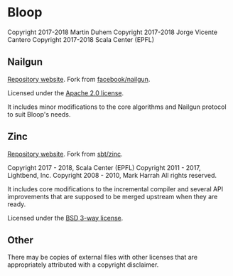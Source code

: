 [comment]: <> (Don't edit this file!)
[comment]: <> (It is automatically updated after every release of https://github.com/alejandrohdezma/sbt-ci)
[comment]: <> (If you want to suggest a change, please open a PR or issue in that repository)

# Bloop

Copyright 2017-2018 Martin Duhem
Copyright 2017-2018 Jorge Vicente Cantero
Copyright 2017-2018 Scala Center (EPFL)

## Nailgun

[Repository website](https://github.com/scalacenter/nailgun/). Fork from
[facebook/nailgun](https://github.com/facebook/nailgun).

Licensed under the [Apache 2.0 license](https://github.com/scalacenter/nailgun/blob/master/LICENSE.txt).

It includes minor modifications to the core algorithms and Nailgun protocol to suit Bloop's needs.

## Zinc

[Repository website](https://github.com/scalacenter/zinc/). Fork from
[sbt/zinc](https://github.com/sbt/zinc).

Copyright 2017 - 2018, Scala Center (EPFL)
Copyright 2011 - 2017, Lightbend, Inc.
Copyright 2008 - 2010, Mark Harrah
All rights reserved.

It includes core modifications to the incremental compiler and several API improvements that are
supposed to be merged upstream when they are ready.

Licensed under the [BSD 3-way license](https://github.com/scalacenter/zinc/blob/scala-center/LICENSE).

## Other

There may be copies of external files with other licenses that are appropriately attributed with a
copyright disclaimer.
